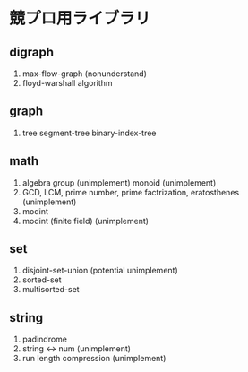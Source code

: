 # 競プロ用ライブラリ

## digraph
1. max-flow-graph (nonunderstand)
2. floyd-warshall algorithm

## graph
1. tree
    segment-tree
    binary-index-tree

## math
1. algebra
    group (unimplement)
    monoid (unimplement)
2. GCD, LCM, prime number, prime factrization, eratosthenes (unimplement)
3. modint
4. modint (finite field) (unimplement)

## set
1. disjoint-set-union (potential unimplement)
2. sorted-set
3. multisorted-set

## string
1. padindrome
2. string <-> num (unimplement)
3. run length compression (unimplement)